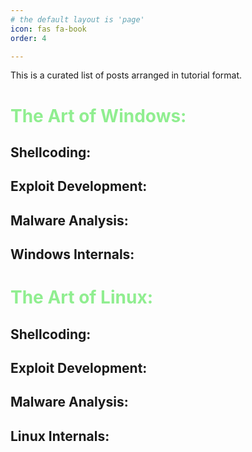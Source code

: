 ```yaml
---
# the default layout is 'page'
icon: fas fa-book
order: 4

---
```


This is a curated list of posts arranged in tutorial format.

# <span style="color:lightgreen">The Art of Windows:</span>

## Shellcoding:

## Exploit Development:

## Malware Analysis:

## Windows Internals:




# <span style="color:lightgreen">The Art of Linux:</span>

## Shellcoding:

## Exploit Development:

## Malware Analysis:

## Linux Internals:
